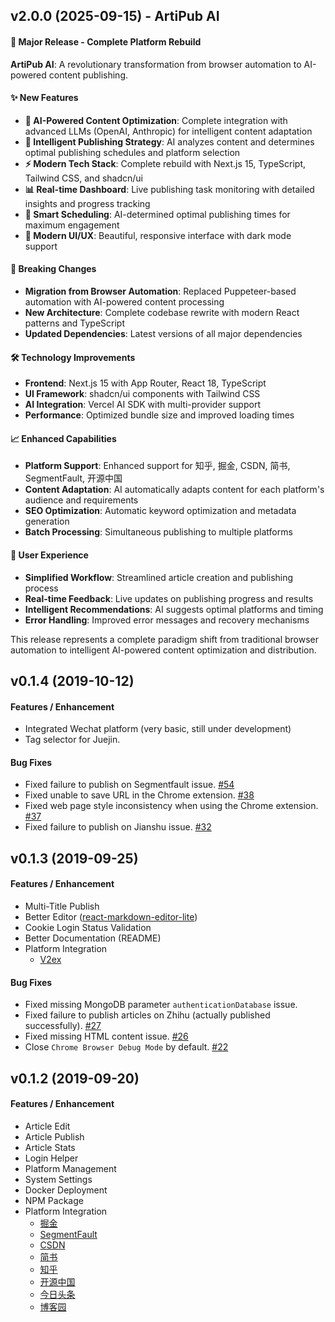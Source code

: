 ## v2.0.0 (2025-09-15) - ArtiPub AI

#### 🚀 Major Release - Complete Platform Rebuild

**ArtiPub AI**: A revolutionary transformation from browser automation to AI-powered content publishing.

#### ✨ New Features
- **🤖 AI-Powered Content Optimization**: Complete integration with advanced LLMs (OpenAI, Anthropic) for intelligent content adaptation
- **🧠 Intelligent Publishing Strategy**: AI analyzes content and determines optimal publishing schedules and platform selection
- **⚡ Modern Tech Stack**: Complete rebuild with Next.js 15, TypeScript, Tailwind CSS, and shadcn/ui
- **📊 Real-time Dashboard**: Live publishing task monitoring with detailed insights and progress tracking
- **🎯 Smart Scheduling**: AI-determined optimal publishing times for maximum engagement
- **🌟 Modern UI/UX**: Beautiful, responsive interface with dark mode support

#### 🔄 Breaking Changes
- **Migration from Browser Automation**: Replaced Puppeteer-based automation with AI-powered content processing
- **New Architecture**: Complete codebase rewrite with modern React patterns and TypeScript
- **Updated Dependencies**: Latest versions of all major dependencies

#### 🛠 Technology Improvements
- **Frontend**: Next.js 15 with App Router, React 18, TypeScript
- **UI Framework**: shadcn/ui components with Tailwind CSS
- **AI Integration**: Vercel AI SDK with multi-provider support
- **Performance**: Optimized bundle size and improved loading times

#### 📈 Enhanced Capabilities
- **Platform Support**: Enhanced support for 知乎, 掘金, CSDN, 简书, SegmentFault, 开源中国
- **Content Adaptation**: AI automatically adapts content for each platform's audience and requirements
- **SEO Optimization**: Automatic keyword optimization and metadata generation
- **Batch Processing**: Simultaneous publishing to multiple platforms

#### 🎯 User Experience
- **Simplified Workflow**: Streamlined article creation and publishing process
- **Real-time Feedback**: Live updates on publishing progress and results
- **Intelligent Recommendations**: AI suggests optimal platforms and timing
- **Error Handling**: Improved error messages and recovery mechanisms

This release represents a complete paradigm shift from traditional browser automation to intelligent AI-powered content optimization and distribution.

## v0.1.4 (2019-10-12)

#### Features / Enhancement
- Integrated Wechat platform (very basic, still under development)
- Tag selector for Juejin.

#### Bug Fixes
- Fixed failure to publish on Segmentfault issue. [#54](https://github.com/crawlab-team/artipub/issues/54)
- Fixed unable to save URL in the Chrome extension. [#38](https://github.com/crawlab-team/artipub/issues/38)
- Fixed web page style inconsistency when using the Chrome extension. [#37](https://github.com/crawlab-team/artipub/issues/37)
- Fixed failure to publish on Jianshu issue. [#32](https://github.com/crawlab-team/artipub/issues/32)

## v0.1.3 (2019-09-25)

#### Features / Enhancement

- Multi-Title Publish
- Better Editor ([react-markdown-editor-lite](https://www.npmjs.com/package/react-markdown-editor-lite))
- Cookie Login Status Validation
- Better Documentation (README)
- Platform Integration
    - [V2ex](https://v2ex.com)

#### Bug Fixes
- Fixed missing MongoDB parameter `authenticationDatabase` issue.
- Fixed failure to publish articles on Zhihu (actually published successfully). [#27](https://github.com/crawlab-team/artipub/issues/27)
- Fixed missing HTML content issue. [#26](https://github.com/crawlab-team/artipub/issues/26) 
- Close `Chrome Browser Debug Mode` by default. [#22](https://github.com/crawlab-team/artipub/issues/22)

## v0.1.2 (2019-09-20)

#### Features / Enhancement

- Article Edit
- Article Publish
- Article Stats 
- Login Helper
- Platform Management
- System Settings
- Docker Deployment
- NPM Package
- Platform Integration
    - [掘金](https://juejin.cn)
    - [SegmentFault](https://segmentfault.com)
    - [CSDN](https://csdn.net)
    - [简书](https://jianshu.com)
    - [知乎](https://zhihu.com)
    - [开源中国](https://oschina.net)
    - [今日头条](https://toutiao.com)
    - [博客园](https://cnblogs.com)
